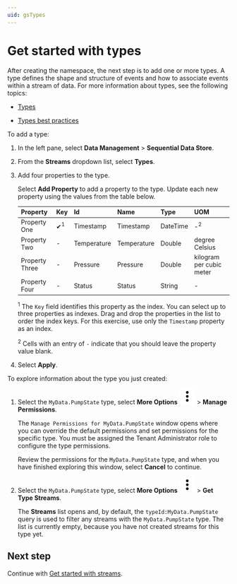 ```yaml
---
uid: gsTypes
---
```


# Get started with types

After creating the namespace, the next step is to add one or more types. A type defines the shape and structure of events and how to associate events within a stream of data. For more information about types, see the following topics:

- [Types](xref:ccTypes)

- [Types best practices](xref:bpTypes)

To add a type:

1. In the left pane, select **Data Management** > **Sequential Data Store**.

1. From the **Streams** dropdown list, select **Types**.

1. Add four properties to the type. 

   Select **Add Property** to add a property to the type. Update each new property using the values from the table below.

   | Property | Key | Id | Name | Type | UOM | 
   |----------|-----|------|----|--|-----|
   | Property One | &#10004;<sup>1</sup> | Timestamp | Timestamp | DateTime | -<sup>2</sup> | 
   | Property Two | - | Temperature | Temperature | Double | degree Celsius | 
   | Property Three | - | Pressure | Pressure | Double | kilogram per cubic meter | 
   | Property Four | - | Status | Status | String | - | 
   
   <sup>1</sup> The `Key` field identifies this property as the index. You can select up to three properties as indexes. Drag and drop the properties in the list to order the index keys. For this exercise, use only the `Timestamp` property as an index.
   
   <sup>2</sup> Cells with an entry of `-` indicate that you should leave the property value blank.

1. Select **Apply**.

To explore information about the type you just created:

1. Select the `MyData.PumpState` type, select **More Options** ![More Options](../../_icons/default/dots-vertical.svg) > **Manage Permissions**.

    The `Manage Permissions for MyData.PumpState` window opens where you can override the default permissions and set permissions for the specific type. You must be assigned the Tenant Administrator role to configure the type permissions.

    Review the permissions for the `MyData.PumpState` type, and when you have finished exploring this window, select **Cancel** to continue. 

1. Select the `MyData.PumpState` type, select **More Options** ![More Options](../../_icons/default/dots-vertical.svg) > **Get Type Streams**.

   The **Streams** list opens and, by default, the `typeId:MyData.PumpState` query is used to filter any streams with the `MyData.PumpState` type. The list is currently empty, because you have not created streams for this type yet.

## Next step

Continue with [Get started with streams](xref:gsStreams).
